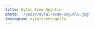 ```yaml
---
title: Eylül Ecem Söğütlü
photo: '/yazar/eylul-ecem-sogutlu.jpg'
instagram: eylulecemsogutlu
---
```

